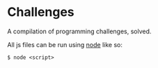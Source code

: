 Challenges
==========

A compilation of programming challenges, solved.

All js files can be run using [node](http://nodejs.org) like so:

``` console
$ node <script>
```


